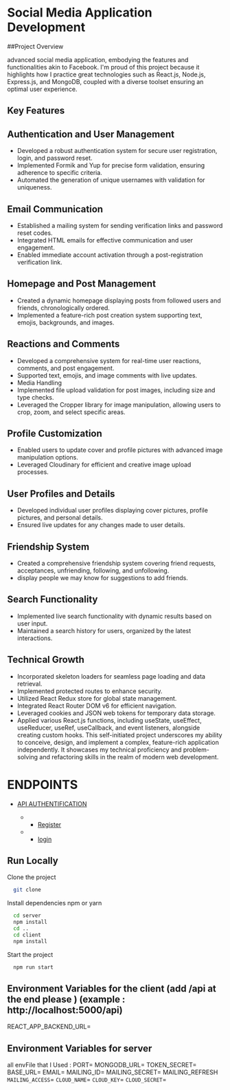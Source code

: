 # Social Media Application Development

##Project Overview

advanced social media application, embodying the features and functionalities akin to Facebook. 
I'm proud of this project because it highlights how I practice great technologies such as React.js, Node.js, Express.js, and MongoDB, coupled with a diverse toolset ensuring an optimal user experience.

## Key Features

## Authentication and User Management
- Developed a robust authentication system for secure user registration, login, and password reset.
- Implemented Formik and Yup for precise form validation, ensuring adherence to specific criteria.
- Automated the generation of unique usernames with validation for uniqueness.
## Email Communication
- Established a mailing system for sending verification links and password reset codes.
- Integrated HTML emails for effective communication and user engagement.
- Enabled immediate account activation through a post-registration verification link.
## Homepage and Post Management
- Created a dynamic homepage displaying posts from followed users and friends, chronologically ordered.
- Implemented a feature-rich post creation system supporting text, emojis, backgrounds, and images.
## Reactions and Comments
- Developed a comprehensive system for real-time user reactions, comments, and post engagement.
- Supported text, emojis, and image comments with live updates.
- Media Handling
- Implemented file upload validation for post images, including size and type checks.
- Leveraged the Cropper library for image manipulation, allowing users to crop, zoom, and select specific areas.
## Profile Customization
- Enabled users to update cover and profile pictures with advanced image manipulation options.
- Leveraged Cloudinary for efficient and creative image upload processes.
## User Profiles and Details
- Developed individual user profiles displaying cover pictures, profile pictures, and personal details.
- Ensured live updates for any changes made to user details.
## Friendship System
- Created a comprehensive friendship system covering friend requests, acceptances, unfriending, following, and unfollowing.
- display people we may know for suggestions to add friends.
## Search Functionality
- Implemented live search functionality with dynamic results based on user input.
- Maintained a search history for users, organized by the latest interactions.
## Technical Growth
- Incorporated skeleton loaders for seamless page loading and data retrieval.
- Implemented protected routes to enhance security.
- Utilized React Redux store for global state management.
- Integrated React Router DOM v6 for efficient navigation.
- Leveraged cookies and JSON web tokens for temporary data storage.
- Applied various React.js functions, including useState, useEffect, useReducer, useRef, useCallback, and event listeners, alongside creating custom hooks.
This self-initiated project underscores my ability to conceive, design, and implement a complex, feature-rich application independently.
It showcases my technical proficiency and problem-solving and refactoring skills in the realm of modern web development.


# ENDPOINTS

- [API AUTHENTIFICATION](https://www.github.com/ktariayman)

  - - [Register](https://www.github.com/ktariayman)
  - - [login](https://www.github.com/ktariayman)

## Run Locally

Clone the project

```bash
  git clone
```

Install dependencies
   npm or yarn
```bash
  cd server
  npm install
  cd ..
  cd client
  npm install
```

Start the project

```bash
  npm run start
```


## Environment Variables for the client (add /api at the end please ) (example : http://localhost:5000/api) 
  
  REACT_APP_BACKEND_URL= 

## Environment Variables for server 
all envFile that I Used :
PORT= 
MONGODB_URL=
TOKEN_SECRET=
BASE_URL=
EMAIL=
MAILING_ID=
MAILING_SECRET=
MAILING_REFRESH
`MAILING_ACCESS`=
`CLOUD_NAME`=
`CLOUD_KEY`=
`CLOUD_SECRET`=
